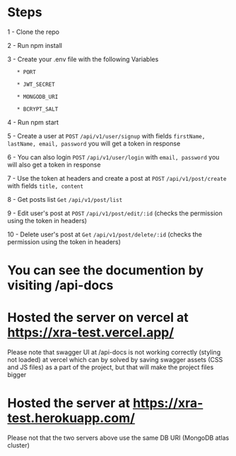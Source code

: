 # Steps

   1 - Clone the repo

   2 - Run npm install

   3 - Create your .env file with the following Variables
   
       * PORT
       
       * JWT_SECRET
       
       * MONGODB_URI
       
       * BCRYPT_SALT

   4 - Run npm start
   
   5 - Create a user at `POST` `/api/v1/user/signup` with fields `firstName, lastName, email, password` you will get a token in response
   
   6 - You can also login `POST` `/api/v1/user/login` with `email, password` you will also get a token in response
   
   7 - Use the token at headers and create a post at `POST` `/api/v1/post/create` with fields `title, content`
   
   8 - Get posts list `Get` `/api/v1/post/list`
   
   9 - Edit user's post at `POST` `/api/v1/post/edit/:id` (checks the permission using the token in headers)

   10 - Delete user's post at `Get` `/api/v1/post/delete/:id` (checks the permission using the token in headers)


# You can see the documention by visiting /api-docs
  
# Hosted the server on vercel at https://xra-test.vercel.app/
   Please note that swagger UI at /api-docs is not working correctly (styling not loaded) at vercel which can by solved by saving swagger assets (CSS and JS files) as a part of the project, but that will make the project files bigger

# Hosted the server at https://xra-test.herokuapp.com/
   Please not that the two servers above use the same DB URI (MongoDB atlas cluster)

